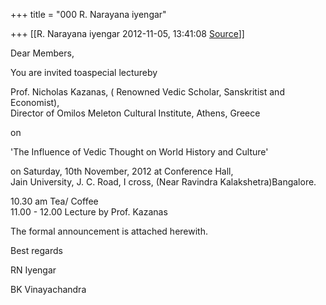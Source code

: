 +++
title = "000 R. Narayana iyengar"

+++
[[R. Narayana iyengar	2012-11-05, 13:41:08 [Source](https://groups.google.com/g/bvparishat/c/W8a8q1eN6H8)]]



Dear Members,



You are invited toaspecial lectureby

  
Prof. Nicholas Kazanas, ( Renowned Vedic Scholar, Sanskritist and Economist),  
Director of Omilos Meleton Cultural Institute, Athens, Greece



on  
  
'The Influence of Vedic Thought on World History and Culture'  
  
on Saturday, 10th November, 2012 at Conference Hall,  
Jain University, J. C. Road, I cross, (Near Ravindra Kalakshetra)Bangalore.

10.30 am Tea/ Coffee  
11.00 - 12.00 Lecture by Prof. Kazanas

The formal announcement is attached herewith.



Best regards



RN Iyengar

BK Vinayachandra

